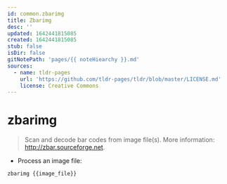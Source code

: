 ```yaml
---
id: common.zbarimg
title: Zbarimg
desc: ''
updated: 1642441815085
created: 1642441815085
stub: false
isDir: false
gitNotePath: 'pages/{{ noteHiearchy }}.md'
sources:
  - name: tldr-pages
    url: 'https://github.com/tldr-pages/tldr/blob/master/LICENSE.md'
    license: Creative Commons
---
```

# zbarimg

> Scan and decode bar codes from image file(s).
> More information: <http://zbar.sourceforge.net>.

- Process an image file:

`zbarimg {{image_file}}`

